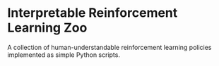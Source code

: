 # Interpretable Reinforcement Learning Zoo

A collection of human-understandable reinforcement learning policies implemented as simple Python scripts.
